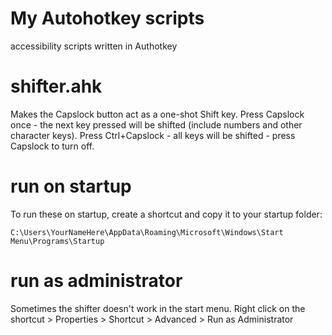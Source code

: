 # My Autohotkey scripts
accessibility scripts written in Authotkey

# shifter.ahk
Makes the Capslock button act as a one-shot Shift key. Press Capslock once - the next key pressed will be shifted (include numbers and other character keys). Press Ctrl+Capslock - all keys will be shifted - press Capslock to turn off.

# run on startup

To run these on startup, create a shortcut and copy it to your startup folder:

`C:\Users\YourNameHere\AppData\Roaming\Microsoft\Windows\Start Menu\Programs\Startup`

# run as administrator

Sometimes the shifter doesn't work in the start menu. Right click on the shortcut > Properties > Shortcut > Advanced > Run as Administrator
